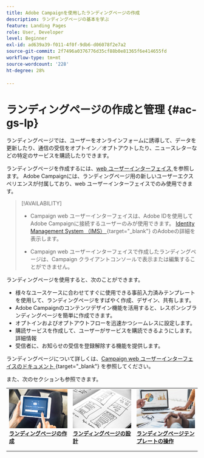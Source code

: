```yaml
---
title: Adobe Campaignを使用したランディングページの作成
description: ランディングページの基本を学ぶ
feature: Landing Pages
role: User, Developer
level: Beginner
exl-id: ad639a39-f011-4f0f-9db6-d06078f2e7a2
source-git-commit: 2f7496a0376776d35cf88b0e81365f6e414655fd
workflow-type: tm+mt
source-wordcount: '228'
ht-degree: 28%

---
```


# ランディングページの作成と管理 {#ac-gs-lp}

ランディングページでは、ユーザーをオンラインフォームに誘導して、データを更新したり、通信の受信をオプトイン／オプトアウトしたり、ニュースレターなどの特定のサービスを購読したりできます。

ランディングページを作成するには、[web ユーザーインターフェイス ](../start/campaign-ui.md#campaign-web-user-interface-ac-web-ui) を参照します。 Adobe Campaignには、ランディングページ用の新しいユーザーエクスペリエンスが付属しており、web ユーザーインターフェイスでのみ使用できます。


>[!AVAILABILITY]
>
>* Campaign web ユーザーインターフェイスは、Adobe IDを使用してAdobe Campaignに接続するユーザーのみが使用できます。 [Identity Management System （IMS） ](https://helpx.adobe.com/jp/enterprise/using/identity.html){target="_blank"} のAdobeの詳細を表示します。
>
>* Campaign web ユーザーインターフェイスで作成したランディングページは、Campaign クライアントコンソールで表示または編集することができません。
>

ランディングページを使用すると、次のことができます。

* 様々なユースケースに合わせてすぐに使用できる事前入力済みテンプレートを使用して、ランディングページをすばやく作成、デザイン、共有します。
* Adobe Campaignのコンテンツデザイン機能を活用すると、レスポンシブランディングページを簡単に作成できます。
* オプトインおよびオプトアウトフローを迅速かつシームレスに設定します。
* 購読サービスを作成して、ユーザーがサービスを購読できるようにします。 詳細情報
* 受信者に、お知らせの受信を登録解除する機能を提供します。


ランディングページについて詳しくは、[Campaign web ユーザーインターフェイスのドキュメント ](https://experienceleague.adobe.com/en/docs/campaign-web/v8/landing-pages/get-started-lp){target="_blank"} を参照してください。

また、次のセクションも参照できます。

<table style="table-layout:fixed"><tr style="border: 0;">
<td>
<a href="https://experienceleague.adobe.com/ja/docs/campaign-web/v8/landing-pages/create-lp">
<img alt="リード" src="assets/do-not-localize/lp-subscription.jpeg">
</a>
<div><a href="https://experienceleague.adobe.com/ja/docs/campaign-web/v8/landing-pages/create-lp"><strong>ランディングページの作成</strong>
</div>
<p>
</td>
<td>
<a href="https://experienceleague.adobe.com/ja/docs/campaign-web/v8/landing-pages/lp-content">
<img alt="検証" src="assets/do-not-localize//lp-design.jpg">
</a>
<div>
<a href="https://experienceleague.adobe.com/ja/docs/campaign-web/v8/landing-pages/lp-content"><strong>ランディングページの設計</strong></a>
</div>
<p>
</td>
<td>
<a href="https://experienceleague.adobe.com/ja/docs/campaign-web/v8/landing-pages/lp-templates">
<img alt="検証" src="assets/do-not-localize/lp-reporting.jpg">
</a>
<div>
<a href="https://experienceleague.adobe.com/ja/docs/campaign-web/v8/landing-pages/lp-templates"><strong>ランディングページテンプレートの操作</strong></a>
</div>
<p>
</td>
</tr></table>
